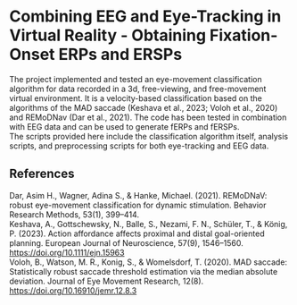 # Combining EEG and Eye-Tracking in Virtual Reality - Obtaining Fixation-Onset ERPs and ERSPs

The project implemented and tested an eye-movement classification algorithm for data recorded in a 3d, free-viewing, and free-movement virtual environment. It is a velocity-based classification based on the algorithms of the MAD saccade (Keshava et al., 2023; Voloh et al., 2020) and REMoDNav (Dar et al., 2021). The code has been tested in combination with EEG data and can be used to generate fERPs and fERSPs. <br />
The scripts provided here include the classification algorithm itself, analysis scripts, and preprocessing scripts for both eye-tracking and EEG data.

## References
Dar, Asim H., Wagner, Adina S., & Hanke, Michael. (2021). REMoDNaV: robust eye-movement classification for dynamic stimulation. Behavior Research Methods, 53(1), 399–414.  <br />
Keshava, A., Gottschewsky, N., Balle, S., Nezami, F. N., Schüler, T., & König, P. (2023). Action affordance affects proximal and distal goal-oriented planning. European Journal of Neuroscience, 57(9), 1546–1560. https://doi.org/10.1111/ejn.15963 <br />
Voloh, B., Watson, M. R., Konig, S., & Womelsdorf, T. (2020). MAD saccade: Statistically robust saccade threshold estimation via the median absolute deviation. Journal of Eye Movement Research, 12(8). https://doi.org/10.16910/jemr.12.8.3 
